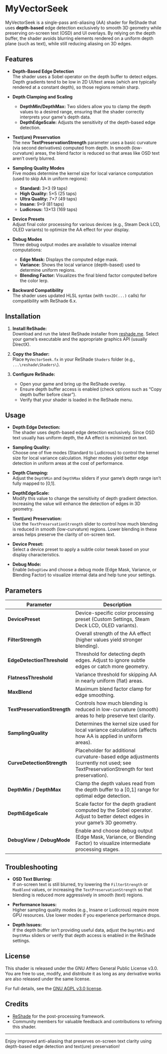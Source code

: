 # MyVectorSeek

MyVectorSeek is a single-pass anti-aliasing (AA) shader for ReShade that uses **depth-based** edge detection exclusively to smooth 3D geometry while preserving on-screen text (OSD) and UI overlays. By relying on the depth buffer, the shader avoids blurring elements rendered on a uniform depth plane (such as text), while still reducing aliasing on 3D edges.

## Features

- **Depth-Based Edge Detection**  
  The shader uses a Sobel operator on the depth buffer to detect edges. Depth gradients tend to be low in 2D UI/text areas (which are typically rendered at a constant depth), so those regions remain sharp.

- **Depth Clamping and Scaling**  
  - **DepthMin/DepthMax:** Two sliders allow you to clamp the depth values to a desired range, ensuring that the shader correctly interprets your game's depth data.  
  - **DepthEdgeScale:** Adjusts the sensitivity of the depth-based edge detection.

- **Text(ure) Preservation**  
  The new **TextPreservationStrength** parameter uses a basic curvature (via second derivatives) computed from depth. In smooth (low-curvature) areas, the blend factor is reduced so that areas like OSD text aren’t overly blurred.

- **Sampling Quality Modes**  
  Five modes determine the kernel size for local variance computation (used to skip AA in uniform regions):  
  - **Standard:** 3×3 (9 taps)  
  - **High Quality:** 5×5 (25 taps)  
  - **Ultra Quality:** 7×7 (49 taps)  
  - **Insane:** 9×9 (81 taps)  
  - **Ludicrous:** 13×13 (169 taps)

- **Device Presets**  
  Adjust final color processing for various devices (e.g., Steam Deck LCD, OLED variants) to optimize the AA effect for your display.

- **Debug Modes**  
  Three debug output modes are available to visualize internal computations:  
  - **Edge Mask:** Displays the computed edge mask.  
  - **Variance:** Shows the local variance (depth-based) used to determine uniform regions.  
  - **Blending Factor:** Visualizes the final blend factor computed before the color lerp.

- **Backward Compatibility**  
  The shader uses updated HLSL syntax (with `tex2D(...)` calls) for compatibility with ReShade 6.x.

## Installation

1. **Install ReShade:**  
   Download and run the latest ReShade installer from [reshade.me](https://reshade.me/). Select your game’s executable and the appropriate graphics API (usually DirectX).

2. **Copy the Shader:**  
   Place `MyVectorSeek.fx` in your ReShade `Shaders` folder (e.g., `...\reshade\Shaders\`).

3. **Configure ReShade:**  
   - Open your game and bring up the ReShade overlay.
   - Ensure depth buffer access is enabled (check options such as “Copy depth buffer before clear”).
   - Verify that your shader is loaded in the ReShade menu.

## Usage

- **Depth Edge Detection:**  
  The shader uses depth-based edge detection exclusively. Since OSD text usually has uniform depth, the AA effect is minimized on text.

- **Sampling Quality:**  
  Choose one of five modes (Standard to Ludicrous) to control the kernel size for local variance calculation. Higher modes yield better edge detection in uniform areas at the cost of performance.

- **Depth Clamping:**  
  Adjust the `DepthMin` and `DepthMax` sliders if your game’s depth range isn’t fully mapped to [0,1].

- **DepthEdgeScale:**  
  Modify this value to change the sensitivity of depth gradient detection. Increasing the value will enhance the detection of edges in 3D geometry.

- **Text(ure) Preservation:**  
  Use the `TextPreservationStrength` slider to control how much blending is reduced in smooth (low-curvature) regions. Lower blending in these areas helps preserve the clarity of on-screen text.

- **Device Preset:**  
  Select a device preset to apply a subtle color tweak based on your display characteristics.

- **Debug Mode:**  
  Enable `DebugView` and choose a debug mode (Edge Mask, Variance, or Blending Factor) to visualize internal data and help tune your settings.

## Parameters

| Parameter                      | Description                                                                                                                               |
| ------------------------------ | ----------------------------------------------------------------------------------------------------------------------------------------- |
| **DevicePreset**               | Device-specific color processing preset (Custom Settings, Steam Deck LCD, OLED variants).                                                 |
| **FilterStrength**             | Overall strength of the AA effect (higher values yield stronger blending).                                                               |
| **EdgeDetectionThreshold**     | Threshold for detecting depth edges. Adjust to ignore subtle edges or catch more geometry.                                                |
| **FlatnessThreshold**          | Variance threshold for skipping AA in nearly uniform (flat) areas.                                                                       |
| **MaxBlend**                   | Maximum blend factor clamp for edge smoothing.                                                                                          |
| **TextPreservationStrength**   | Controls how much blending is reduced in low-curvature (smooth) areas to help preserve text clarity.                                        |
| **SamplingQuality**            | Determines the kernel size used for local variance calculations (affects how AA is applied in uniform areas).                              |
| **CurveDetectionStrength**     | Placeholder for additional curvature-based edge adjustments (currently not used; see TextPreservationStrength for text preservation).       |
| **DepthMin / DepthMax**        | Clamp the depth values read from the depth buffer to a [0,1] range for optimal edge detection.                                             |
| **DepthEdgeScale**             | Scale factor for the depth gradient computed by the Sobel operator. Adjust to better detect edges in your game’s 3D geometry.              |
| **DebugView / DebugMode**      | Enable and choose debug output (Edge Mask, Variance, or Blending Factor) to visualize intermediate processing stages.                      |

## Troubleshooting

- **OSD Text Blurring:**  
  If on-screen text is still blurred, try lowering the `FilterStrength` or `MaxBlend` values, or increasing the `TextPreservationStrength` so that blending is reduced more aggressively in smooth (text) regions.

- **Performance Issues:**  
  Higher sampling quality modes (e.g., Insane or Ludicrous) require more GPU resources. Use lower modes if you experience performance drops.

- **Depth Issues:**  
  If the depth buffer isn’t providing useful data, adjust the `DepthMin` and `DepthMax` sliders or verify that depth access is enabled in the ReShade settings.

## License

This shader is released under the GNU Affero General Public License v3.0. You are free to use, modify, and distribute it as long as any derivative works are also released under the same license.

For full details, see the [GNU AGPL v3.0 license](https://www.gnu.org/licenses/agpl-3.0.html).

## Credits

- [ReShade](https://reshade.me/) for the post-processing framework.
- Community members for valuable feedback and contributions to refining this shader.

---

Enjoy improved anti-aliasing that preserves on-screen text clarity using depth-based edge detection and text(ure) preservation!
